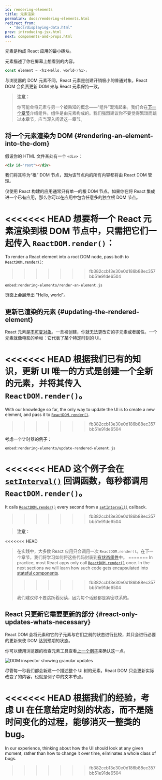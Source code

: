 ```yaml
---
id: rendering-elements
title: 元素渲染
permalink: docs/rendering-elements.html
redirect_from:
  - "docs/displaying-data.html"
prev: introducing-jsx.html
next: components-and-props.html
---
```


元素是构成 React 应用的最小砖块。

元素描述了你在屏幕上想看到的内容。

```js
const element = <h1>Hello, world</h1>;
```

与浏览器的 DOM 元素不同，React 元素是创建开销极小的普通对象。React DOM 会负责更新 DOM 来与 React 元素保持一致。

>**注意：**
>
>你可能会将元素与另一个被熟知的概念——“组件”混淆起来。我们会在[下一个章节](/docs/components-and-props.html)介绍组件。组件是由元素构成的。我们强烈建议你不要觉得繁琐而跳过本章节，应当深入阅读这一章节。

## 将一个元素渲染为 DOM {#rendering-an-element-into-the-dom}

假设你的 HTML 文件某处有一个 `<div>`：

```html
<div id="root"></div>
```

我们将其称为“根” DOM 节点，因为该节点内的所有内容都将由 React DOM 管理。

仅使用 React 构建的应用通常只有单一的根 DOM 节点。如果你在将 React 集成进一个已有应用，那么你可以在应用中包含任意多的独立根 DOM 节点。

<<<<<<< HEAD
想要将一个 React 元素渲染到根 DOM 节点中，只需把它们一起传入 `ReactDOM.render()`：
=======
To render a React element into a root DOM node, pass both to [`ReactDOM.render()`](/docs/react-dom.html#render):
>>>>>>> fb382ccb13e30e0d186b88ec357bb51e91de6504

`embed:rendering-elements/render-an-element.js`

[](codepen://rendering-elements/render-an-element)

页面上会展示出 "Hello, world"。

## 更新已渲染的元素 {#updating-the-rendered-element}

React 元素是[不可变对象](https://en.wikipedia.org/wiki/Immutable_object)。一旦被创建，你就无法更改它的子元素或者属性。一个元素就像电影的单帧：它代表了某个特定时刻的 UI。

<<<<<<< HEAD
根据我们已有的知识，更新 UI 唯一的方式是创建一个全新的元素，并将其传入 `ReactDOM.render()`。
=======
With our knowledge so far, the only way to update the UI is to create a new element, and pass it to [`ReactDOM.render()`](/docs/react-dom.html#render).
>>>>>>> fb382ccb13e30e0d186b88ec357bb51e91de6504

考虑一个计时器的例子：

`embed:rendering-elements/update-rendered-element.js`

[](codepen://rendering-elements/update-rendered-element)

<<<<<<< HEAD
这个例子会在 [`setInterval()`](https://developer.mozilla.org/en-US/docs/Web/API/WindowTimers/setInterval) 回调函数，每秒都调用 `ReactDOM.render()`。
=======
It calls [`ReactDOM.render()`](/docs/react-dom.html#render) every second from a [`setInterval()`](https://developer.mozilla.org/en-US/docs/Web/API/WindowTimers/setInterval) callback.
>>>>>>> fb382ccb13e30e0d186b88ec357bb51e91de6504

>**注意：**
>
<<<<<<< HEAD
>在实践中，大多数 React 应用只会调用一次 `ReactDOM.render()`。在下一个章节，我们将学习如何将这些代码封装到[有状态组件](/docs/state-and-lifecycle.html)中。
=======
>In practice, most React apps only call [`ReactDOM.render()`](/docs/react-dom.html#render) once. In the next sections we will learn how such code gets encapsulated into [stateful components](/docs/state-and-lifecycle.html).
>>>>>>> fb382ccb13e30e0d186b88ec357bb51e91de6504
>
>我们建议你不要跳跃着阅读，因为每个话题都是紧密联系的。

## React 只更新它需要更新的部分 {#react-only-updates-whats-necessary}

React DOM 会将元素和它的子元素与它们之前的状态进行比较，并只会进行必要的更新来使 DOM 达到预期的状态。

你可以使用浏览器的检查元素工具查看[上一个例子](codepen://rendering-elements/update-rendered-element)来确认这一点。

![DOM inspector showing granular updates](../images/docs/granular-dom-updates.gif)

尽管每一秒我们都会新建一个描述整个 UI 树的元素，React DOM 只会更新实际改变了的内容，也就是例子中的文本节点。

<<<<<<< HEAD
根据我们的经验，考虑 UI 在任意给定时刻的状态，而不是随时间变化的过程，能够消灭一整类的 bug。
=======
In our experience, thinking about how the UI should look at any given moment, rather than how to change it over time, eliminates a whole class of bugs.
>>>>>>> fb382ccb13e30e0d186b88ec357bb51e91de6504
